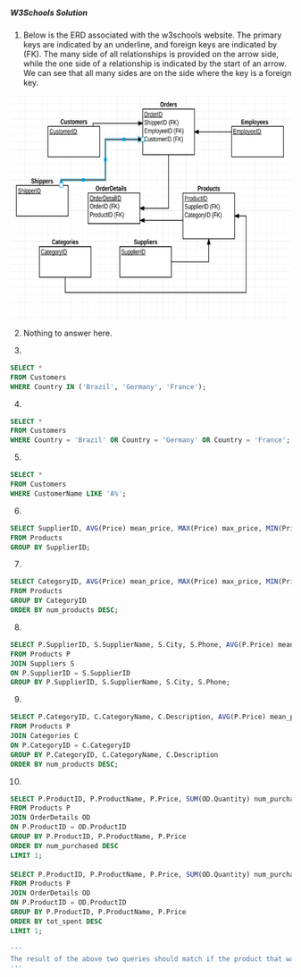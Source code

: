 ##### W3Schools Solution

1. Below is the ERD associated with the w3schools website.  The primary keys are indicated by an underline, and foreign keys are indicated by (FK).  The many side of all relationships is provided on the arrow side, while the one side of a relationship is indicated by the start of an arrow.  We can see that all many sides are on the side where the key is a foreign key.

 <img src="./w3SchoolsERD.png" height="400">

2. Nothing to answer here.

3.
```sql
SELECT *
FROM Customers
WHERE Country IN ('Brazil', 'Germany', 'France');
```

4.
```sql
SELECT *
FROM Customers
WHERE Country = 'Brazil' OR Country = 'Germany' OR Country = 'France';
```

5.
```sql
SELECT *
FROM Customers
WHERE CustomerName LIKE 'A%';
```

6.
```sql
SELECT SupplierID, AVG(Price) mean_price, MAX(Price) max_price, MIN(Price) min_price, COUNT(*) num_products
FROM Products
GROUP BY SupplierID;
```

7.
```sql
SELECT CategoryID, AVG(Price) mean_price, MAX(Price) max_price, MIN(Price) min_price, COUNT(*) num_products
FROM Products
GROUP BY CategoryID
ORDER BY num_products DESC;
```

8.
```sql
SELECT P.SupplierID, S.SupplierName, S.City, S.Phone, AVG(P.Price) mean_price, MAX(P.Price) max_price, MIN(P.Price) min_price, COUNT(*) num_products
FROM Products P
JOIN Suppliers S
ON P.SupplierID = S.SupplierID
GROUP BY P.SupplierID, S.SupplierName, S.City, S.Phone;
```
9.
```sql
SELECT P.CategoryID, C.CategoryName, C.Description, AVG(P.Price) mean_price, MAX(P.Price) max_price, MIN(P.Price) min_price, COUNT(*) num_products
FROM Products P
JOIN Categories C
ON P.CategoryID = C.CategoryID
GROUP BY P.CategoryID, C.CategoryName, C.Description
ORDER BY num_products DESC;
```
10.
```sql
SELECT P.ProductID, P.ProductName, P.Price, SUM(OD.Quantity) num_purchased, SUM(OD.Quantity * P.Price) tot_spent
FROM Products P
JOIN OrderDetails OD
ON P.ProductID = OD.ProductID
GROUP BY P.ProductID, P.ProductName, P.Price
ORDER BY num_purchased DESC
LIMIT 1;

SELECT P.ProductID, P.ProductName, P.Price, SUM(OD.Quantity) num_purchased, SUM(OD.Quantity * P.Price) tot_spent
FROM Products P
JOIN OrderDetails OD
ON P.ProductID = OD.ProductID
GROUP BY P.ProductID, P.ProductName, P.Price
ORDER BY tot_spent DESC
LIMIT 1;

'''
The result of the above two queries should match if the product that was purchased most frequently is also the product that has more spent on it than any other product.  They are not the same, as shown by running the two above queries.
'''
```
